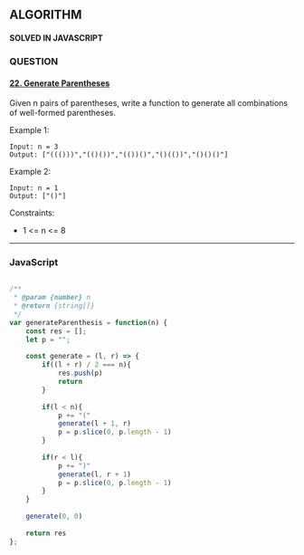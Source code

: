 ## ALGORITHM

#### SOLVED IN JAVASCRIPT
### QUESTION

#### [22. Generate Parentheses](https://leetcode.com/problems/generate-parentheses/)

Given n pairs of parentheses, write a function to generate all combinations of well-formed parentheses.

Example 1:

```
Input: n = 3
Output: ["((()))","(()())","(())()","()(())","()()()"]
```

Example 2:

```
Input: n = 1
Output: ["()"]
```

Constraints:

* 1 <= n <= 8

-----

### JavaScript

```js

/**
 * @param {number} n
 * @return {string[]}
 */
var generateParenthesis = function(n) {
    const res = [];
    let p = "";
    
    const generate = (l, r) => {
        if((l + r) / 2 === n){
            res.push(p)
            return
        }
        
        if(l < n){
            p += "("
            generate(l + 1, r)
            p = p.slice(0, p.length - 1)
        }
        
        if(r < l){
            p += ")"
            generate(l, r + 1)
            p = p.slice(0, p.length - 1)
        }
    }
    
    generate(0, 0)
    
    return res
};

```
